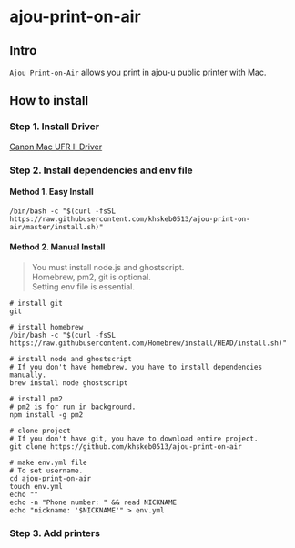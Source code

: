 # ajou-print-on-air

## Intro

`Ajou Print-on-Air` allows you print in ajou-u public printer with Mac.

## How to install

### Step 1. Install Driver

[Canon Mac UFR II Driver](https://asia.canon/en/support/0101135101?model=3327C006)

### Step 2. Install dependencies and env file

#### Method 1. Easy Install

~~~
/bin/bash -c "$(curl -fsSL https://raw.githubusercontent.com/khskeb0513/ajou-print-on-air/master/install.sh)"
~~~

#### Method 2. Manual Install

> You must install node.js and ghostscript.<br>
> Homebrew, pm2, git is optional.<br>
> Setting env file is essential.

~~~
# install git
git

# install homebrew
/bin/bash -c "$(curl -fsSL https://raw.githubusercontent.com/Homebrew/install/HEAD/install.sh)"

# install node and ghostscript
# If you don't have homebrew, you have to install dependencies manually.
brew install node ghostscript

# install pm2
# pm2 is for run in background.
npm install -g pm2

# clone project
# If you don't have git, you have to download entire project.
git clone https://github.com/khskeb0513/ajou-print-on-air

# make env.yml file
# To set username.
cd ajou-print-on-air
touch env.yml
echo ""
echo -n "Phone number: " && read NICKNAME
echo "nickname: '$NICKNAME'" > env.yml
~~~

### Step 3. Add printers


